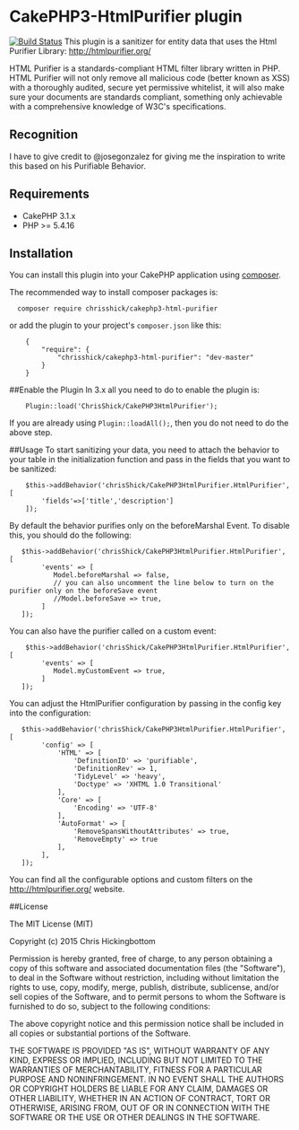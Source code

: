 # CakePHP3-HtmlPurifier plugin
[![Build Status](https://travis-ci.org/chrisShick/CakePHP3-HtmlPurifier.svg?branch=master)](https://travis-ci.org/chrisShick/CakePHP3-HtmlPurifier)
This plugin is a sanitizer for entity data that uses the Html Purifier Library: http://htmlpurifier.org/

HTML Purifier is a standards-compliant HTML filter library written in PHP. HTML Purifier will not only remove all malicious code (better known as XSS) with a thoroughly audited, secure yet permissive whitelist, it will also make sure your documents are standards compliant, something only achievable with a comprehensive knowledge of W3C's specifications.

## Recognition
  I have to give credit to @josegonzalez for giving me the inspiration to write this based on his Purifiable Behavior.
## Requirements
  - CakePHP 3.1.x
  - PHP >= 5.4.16
  
## Installation

You can install this plugin into your CakePHP application using [composer](http://getcomposer.org).

The recommended way to install composer packages is:

```
  composer require chrisshick/cakephp3-html-purifier
```
or add the plugin to your project's ``` composer.json ``` like this:
```
    {
        "require": {
            "chrisshick/cakephp3-html-purifier": "dev-master"
        }
    }
```
##Enable the Plugin
In 3.x all you need to do to enable the plugin is: 
```
    Plugin::load('ChrisShick/CakePHP3HtmlPurifier');
```
If you are already using ``` Plugin::loadAll(); ```, then you do not need to do the above step.

##Usage
To start sanitizing your data, you need to attach the behavior to your table in the initialization function and pass in the fields that you want to be sanitized: 
```
    $this->addBehavior('chrisShick/CakePHP3HtmlPurifier.HtmlPurifier', [
        'fields'=>['title','description']
    ]);
```
By default the behavior purifies only on the beforeMarshal Event. To disable this, you should do the following:
```
   $this->addBehavior('chrisShick/CakePHP3HtmlPurifier.HtmlPurifier', [
        'events' => [
           Model.beforeMarshal => false,
           // you can also uncomment the line below to turn on the purifier only on the beforeSave event
           //Model.beforeSave => true,
        ]
   ]);
```
You can also have the purifier called on a custom event: 
```
    $this->addBehavior('chrisShick/CakePHP3HtmlPurifier.HtmlPurifier', [
        'events' => [
           Model.myCustomEvent => true,
        ]
   ]);
```
You can adjust the HtmlPurifier configuration by passing in the config key into the configuration:
```
   $this->addBehavior('chrisShick/CakePHP3HtmlPurifier.HtmlPurifier', [
        'config' => [
            'HTML' => [
                'DefinitionID' => 'purifiable',
                'DefinitionRev' => 1,
                'TidyLevel' => 'heavy',
                'Doctype' => 'XHTML 1.0 Transitional'
            ],
            'Core' => [
                'Encoding' => 'UTF-8'
            ],
            'AutoFormat' => [
                'RemoveSpansWithoutAttributes' => true,
                'RemoveEmpty' => true
            ],
        ],
   ]);
```
You can find all the configurable options and custom filters on the http://htmlpurifier.org/ website.


##License

The MIT License (MIT)

Copyright (c) 2015 Chris Hickingbottom

Permission is hereby granted, free of charge, to any person obtaining a copy of this software and associated documentation files (the "Software"), to deal in the Software without restriction, including without limitation the rights to use, copy, modify, merge, publish, distribute, sublicense, and/or sell copies of the Software, and to permit persons to whom the Software is furnished to do so, subject to the following conditions:

The above copyright notice and this permission notice shall be included in all copies or substantial portions of the Software.

THE SOFTWARE IS PROVIDED "AS IS", WITHOUT WARRANTY OF ANY KIND, EXPRESS OR IMPLIED, INCLUDING BUT NOT LIMITED TO THE WARRANTIES OF MERCHANTABILITY, FITNESS FOR A PARTICULAR PURPOSE AND NONINFRINGEMENT. IN NO EVENT SHALL THE AUTHORS OR COPYRIGHT HOLDERS BE LIABLE FOR ANY CLAIM, DAMAGES OR OTHER LIABILITY, WHETHER IN AN ACTION OF CONTRACT, TORT OR OTHERWISE, ARISING FROM, OUT OF OR IN CONNECTION WITH THE SOFTWARE OR THE USE OR OTHER DEALINGS IN THE SOFTWARE.
